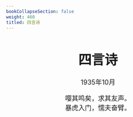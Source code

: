 ```yaml
---
bookCollapseSection: false
weight: 460
titled: 四言诗
---
```


<div align="center">

<font size="4">

# 四言诗
1935年10月

嘤其鸣矣，求其友声。  
暴虎入门，懦夫奋臂。

</font>

</div>
